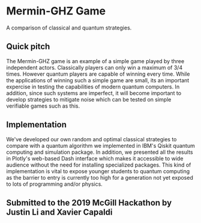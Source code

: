 # Mermin-GHZ Game

A comparison of classical and quantum strategies.

## Quick pitch

The Mermin-GHZ game is an example of a simple game played by three independent actors.
Classically players can only win a maximum of 3/4 times.
However quantum players are capable of winning every time.
While the applications of winning such a simple game are small, its an important expercise in testing the capabilities of modern quantum computers.
In addition, since such systems are imperfect, it will become important to develop strategies to mitigate noise which can be tested on simple verifiable games such as this.

## Implementation

We've developed our own random and optimal classical strategies to compare with a quantum algorithm we implemented in IBM's Qiskit quantum computing and simulation package.
In addition, we presented all the results in Plotly's web-based Dash interface which makes it accessible to wide audience without the need for installing specialized packages.
This kind of implementation is vital to expose younger students to quantum computing as the barrier to entry is currently too high for a generation not yet exposed to lots of programming and/or physics.

## Submitted to the 2019 McGill Hackathon by Justin Li and Xavier Capaldi
